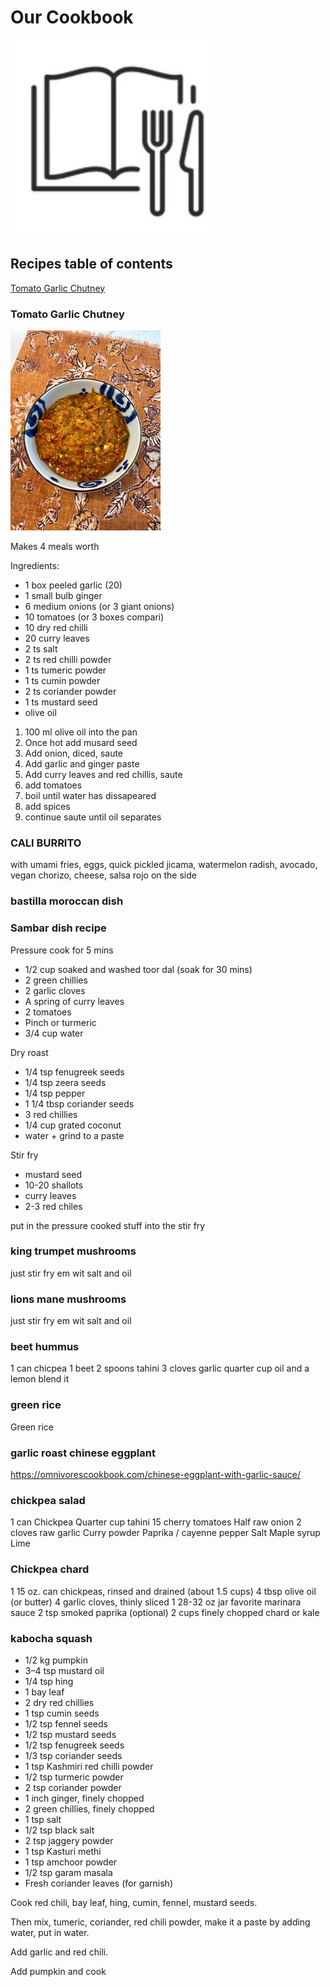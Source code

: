 # Our Cookbook

![Alt text](/photos/cookbook.jpg?raw=true "Optional Title")

## Recipes table of contents

[Tomato Garlic Chutney](#tomato-garlic-chutney)

### Tomato Garlic Chutney

![Alt text](/photos/chut.jpg?raw=true "Optional Title")

Makes 4 meals worth

Ingredients:
* 1 box peeled garlic (20)
* 1 small bulb ginger
* 6 medium onions (or 3 giant onions)
* 10 tomatoes (or 3 boxes compari)
* 10 dry red chilli 
* 20 curry leaves
* 2 ts salt
* 2 ts red chilli powder
* 1 ts tumeric powder
* 1 ts cumin powder
* 2 ts coriander powder
* 1 ts mustard seed
* olive oil

1. 100 ml olive oil into the pan
2. Once hot add musard seed
3. Add onion, diced, saute
4. Add garlic and ginger paste
5. Add curry leaves and red chillis, saute
6. add tomatoes
7. boil until water has dissapeared
8. add spices
9. continue saute until oil separates


### CALI BURRITO
with umami fries, eggs, quick pickled jicama, watermelon radish, avocado, vegan chorizo, cheese, salsa rojo on the side  

### bastilla moroccan dish 

### Sambar dish recipe
Pressure cook for 5 mins 
* 1/2 cup soaked and washed toor dal (soak for 30 mins)
* 2 green chillies
* 2 garlic cloves
* A spring of curry leaves
* 2 tomatoes
* Pinch or turmeric
* 3/4 cup water

Dry roast
* 1/4 tsp fenugreek seeds
* 1/4 tsp zeera seeds
* 1/4 tsp pepper
* 1 1/4 tbsp coriander seeds
* 3 red chillies
* 1/4 cup grated coconut
* water + grind to a paste

Stir fry
* mustard seed
* 10-20 shallots
* curry leaves
* 2-3 red chiles

put in the pressure cooked stuff into the stir fry

### king trumpet mushrooms
just stir fry em wit salt and oil

### lions mane mushrooms
just stir fry em wit salt and oil

### beet hummus
1 can chicpea 1 beet 2 spoons tahini 3 cloves garlic quarter cup oil and a lemon blend it

### green rice
Green rice

### garlic roast chinese eggplant
https://omnivorescookbook.com/chinese-eggplant-with-garlic-sauce/

### chickpea salad
1 can Chickpea 
Quarter cup tahini
15 cherry tomatoes 
Half raw onion
2 cloves raw garlic
Curry powder
Paprika / cayenne pepper 
Salt
Maple syrup
Lime

### Chickpea chard
1 15 oz. can chickpeas, rinsed and drained (about 1.5 cups)
4 tbsp olive oil (or butter)
4 garlic cloves, thinly sliced
1 28-32 oz jar favorite marinara sauce
2 tsp smoked paprika (optional)
2 cups finely chopped chard or kale

### kabocha squash

- 1/2 kg pumpkin  
- 3–4 tsp mustard oil  
- 1/4 tsp hing  
- 1 bay leaf  
- 2 dry red chillies  
- 1 tsp cumin seeds  
- 1/2 tsp fennel seeds  
- 1/2 tsp mustard seeds  
- 1/2 tsp fenugreek seeds  
- 1/3 tsp coriander seeds  
- 1 tsp Kashmiri red chilli powder  
- 1/2 tsp turmeric powder  
- 2 tsp coriander powder  
- 1 inch ginger, finely chopped  
- 2 green chillies, finely chopped  
- 1 tsp salt  
- 1/2 tsp black salt  
- 2 tsp jaggery powder  
- 1 tsp Kasturi methi  
- 1 tsp amchoor powder  
- 1/2 tsp garam masala  
- Fresh coriander leaves (for garnish) 

Cook red chili, bay leaf, hing, cumin, fennel, mustard seeds. 

Then mix, tumeric, coriander, red chili powder, make it a paste by adding water, put in water.

Add garlic and red chili.

Add pumpkin and cook


